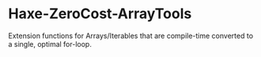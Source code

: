 # Haxe-ZeroCost-ArrayTools
Extension functions for Arrays/Iterables that are compile-time converted to a single, optimal for-loop.
